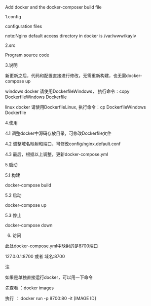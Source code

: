 Add docker and the docker-composer build file

1.config

configuration files

note:Nginx default access directory in docker is /var/www/kaylv

2.src

Program source code

3.说明

新更新之后，代码和配置直接进行修改，无需重新构建，也无需docker-compose up

windows docker 请使用DockerfileWindows， 执行命令：copy DockerfileWindows Dockerfile

linux docker 请使用DockerfileLinux, 执行命令：cp DockerfileWindows Dockerfile


4.使用

4.1 调整docker中源码存放目录，可修改Dockerfile文件

4.2 调整域名映射和端口，可修改config/nginx.default.conf

4.3 最后，根据以上调整，更新docker-compose.yml

5.启动

5.1 构建

docker-compose build

5.2 启动

docker-compose up

5.3 停止

docker-compose down

6. 访问

此处docker-compose.yml中映射的是8700端口

127.0.0.1:8700 或者 域名:8700

注

如果是单独直接运行docker，可以用一下命令

先查看 ：docker images

执行 ： docker run -p 8700:80 -it [IMAGE ID]
